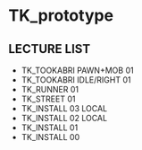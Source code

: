 # TK_prototype

## LECTURE LIST
* TK_TOOKABRI PAWN+MOB 01
* TK_TOOKABRI IDLE/RIGHT 01
* TK_RUNNER 01
* TK_STREET 01
* TK_INSTALL 03 LOCAL
* TK_INSTALL 02 LOCAL
* TK_INSTALL 01
* TK_INSTALL 00
